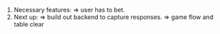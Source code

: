 1. Necessary features: 
    => user has to bet. 
2. Next up:
    => build out backend to capture responses. 
    => game flow and table clear 